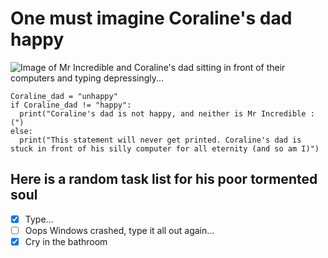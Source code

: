 # One must imagine Coraline's dad happy
![Image of Mr Incredible and Coraline's dad sitting in front of their computers and typing depressingly...](https://i.imgflip.com/4bs3qd.png)
```
Coraline_dad = "unhappy"
if Coraline_dad != "happy":
  print("Coraline's dad is not happy, and neither is Mr Incredible :(")
else:
  print("This statement will never get printed. Coraline's dad is stuck in front of his silly computer for all eternity (and so am I)")
```
## Here is a random task list for his poor tormented soul
- [x] Type...
- [ ] Oops Windows crashed, type it all out again...
- [x] Cry in the bathroom
